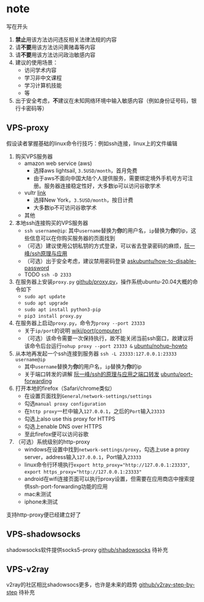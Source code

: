 # note

写在开头

1. **禁止**用该方法访问违反相关法律法规的内容
2. 请**不要**用该方法访问黄赌毒等内容
3. 请**不要**用该方法访问政治敏感内容
4. 建议的使用场景：
   * 访问学术内容
   * 学习非中文课程
   * 学习计算机技能
   * 等
5. 出于安全考虑，**不**建议在未知网络环境中输入敏感内容（例如身份证号码，银行卡密码等）

## VPS-proxy

假设读者掌握基础的linux命令行技巧：例如ssh连接，linux上的文件编辑

1. 购买VPS服务器
   * amazon web service (aws)
     * 选择aws lightsail, `3.5USD/month`，首月免费
     * 由于aws不面向中国大陆个人提供服务，需要绑定境外手机号方可注册。服务器连接稳定性好，大多数ip可以访问谷歌学术
   * vultr [link](https://www.vultr.com/)
     * 选择New York，`3.5USD/month`，按日计费
     * 大多数ip不可访问谷歌学术
   * 其他
2. 本地ssh连接购买的VPS服务器
   * `ssh username@ip`: 其中`username`替换为**你**的用户名，`ip`替换为**你**的ip，这些信息可以在你购买服务器的页面找到
   * （可选）建议使用公钥私钥的方式登录，可以省去登录密码的麻烦，[阮一峰/ssh原理与应用](https://www.ruanyifeng.com/blog/2011/12/ssh_remote_login.html)
   * （可选）出于安全考虑，建议禁用密码登录 [askubuntu/how-to-disable-password](https://askubuntu.com/questions/435615/disable-password-authentication-in-ssh)
   * TODO `ssh -D 2333`
3. 在服务器上安装`proxy.py` [github/proxy.py](https://github.com/abhinavsingh/proxy.py)，操作系统ubuntu-20.04大概的命令如下
   * `sudo apt update`
   * `sudo apt upgrade`
   * `sudo apt install python3-pip`
   * `pip3 install proxy.py`
4. 在服务器上启动`proxy.py`，命令为`proxy --port 23333`
   * 关于`ip/port`的说明 [wiki/port(computer)](https://en.wikipedia.org/wiki/Port_(computer_networking))
   * （可选）该命令需要一次保持执行，故不能关闭当前ssh窗口，故建议将该命令后台运行`nohup proxy --port 23333 &` [ubuntu/nohup-howto](http://manpages.ubuntu.com/manpages/bionic/man1/nohup.1.html)
5. 从本地再发起一个ssh连接到服务器 `ssh -L 23333:127.0.0.1:23333 username@ip`
   * 其中`username`替换为**你**的用户名，`ip`替换为**你**的ip
   * 关于端口转发的讲解 [阮一峰/ssh的原理与应用之端口转发](https://www.ruanyifeng.com/blog/2011/12/ssh_port_forwarding.html) [ubuntu/port-forwarding](https://help.ubuntu.com/community/SSH/OpenSSH/PortForwarding)
6. 打开本地的firefox（Safari/chrome类似）
   * 在设置页面找到`General/network-settings/settings`
   * 勾选`manual proxy configuration`
   * 在`http proxy`一栏中输入`127.0.0.1`，之后的`Port`输入`23333`
   * 勾选上also use this proxy for HTTPS
   * 勾选上enable DNS over HTTPS
   * 至此firefox便可以访问谷歌
7. （可选）系统级别的http-proxy
   * windows在设置中找到`network-settings/proxy`，勾选上use a proxy server，address输入`127.0.0.1`，Port输入`23333`
   * linux命令行环境执行`export http_proxy="http://127.0.0.1:23333"`, `export https_proxy="http://127.0.0.1:23333"`
   * android在wifi连接页面可以执行proxy设置，但需要在应用商店中搜索提供ssh-port-forwarding功能的应用
   * mac未测试
   * iphone未测试

支持http-proxy便已经建立好了

## VPS-shadowsocks

shadowsocks软件提供socks5-proxy [github/shadowsocks](https://github.com/shadowsocks/shadowsocks/tree/master) 待补充

## VPS-v2ray

v2ray的社区相比shadowsocs更多，也许是未来的趋势 [github/v2ray-step-by-step](https://github.com/v2fly/v2ray-step-by-step) 待补充
